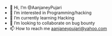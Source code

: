 - 👋 Hi, I’m @AanjaneyPujari
- 👀 I’m interested in Programming/hacking
- 🌱 I’m currently learning Hacking
- 💞️ I’m looking to collaborate on bug bounty
- 📫 How to reach me aanjaneypujari@yahoo.com

<!---
AanjaneyPujari/AanjaneyPujari is a ✨ special ✨ repository because its `README.md` (this file) appears on your GitHub profile.
You can click the Preview link to take a look at your changes.
--->
